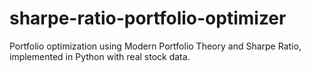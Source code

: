 # sharpe-ratio-portfolio-optimizer
Portfolio optimization using Modern Portfolio Theory and Sharpe Ratio, implemented in Python with real stock data.
